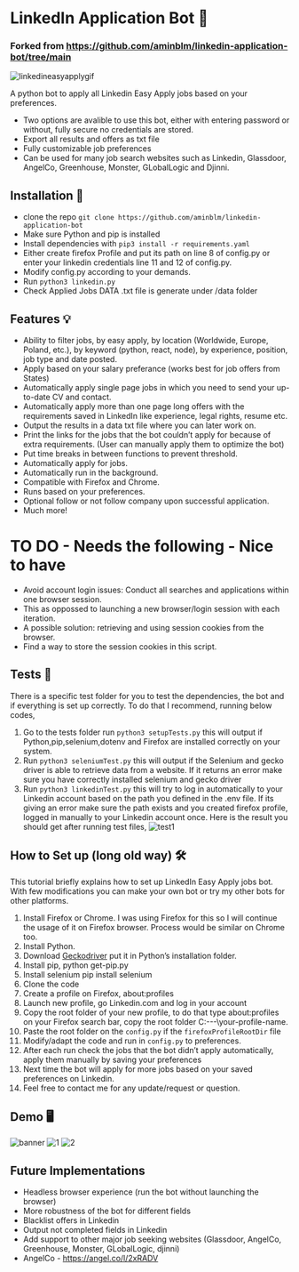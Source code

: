 # LinkedIn Application Bot 🤖

### Forked from <https://github.com/aminblm/linkedin-application-bot/tree/main>
![linkedineasyapplygif](https://user-images.githubusercontent.com/34207598/128695728-6efcb457-0f75-42e2-987a-f7a0c239a235.gif)

A python bot to apply all Linkedin Easy Apply jobs based on your preferences.

- Two options are avalible to use this bot, either with entering password or without, fully secure no credentials are stored.
- Export all results and offers as txt file
- Fully customizable job preferences
- Can be used for many job search websites such as Linkedin, Glassdoor, AngelCo, Greenhouse, Monster, GLobalLogic and Djinni.


## Installation 🔌

- clone the repo `git clone https://github.com/aminblm/linkedin-application-bot`
- Make sure Python and pip is installed
- Install dependencies with `pip3 install -r requirements.yaml`
- Either create firefox Profile and put its path on line 8 of config.py or enter your linkedin credentials line 11 and 12 of config.py.
- Modify config.py according to your demands.
- Run `python3 linkedin.py`
- Check Applied Jobs DATA .txt file is generate under /data folder

## Features 💡

- Ability to filter jobs, by easy apply, by location (Worldwide, Europe, Poland, etc.), by keyword (python, react, node), by experience, position, job type and date posted.
- Apply based on your salary preferance (works best for job offers from States)
- Automatically apply single page jobs in which you need to send your up-to-date CV and contact.
- Automatically apply more than one page long offers with the requirements saved in LinkedIn like experience, legal rights, resume etc.
- Output the results in a data txt file where you can later work on.
- Print the links for the jobs that the bot couldn’t apply for because of extra requirements. (User can manually apply them to optimize the bot)
- Put time breaks in between functions to prevent threshold.
- Automatically apply for jobs.
- Automatically run in the background.
- Compatible with Firefox and Chrome.
- Runs based on your preferences.
- Optional follow or not follow company upon successful application.
- Much more!

# TO DO - Needs the following - Nice to have

- Avoid account login issues: Conduct all searches and applications within one browser session.
- This as oppossed to launching a new browser/login session with each iteration.
- A possible solution: retrieving and using session cookies from the browser.
- Find a way to store the session cookies in this script.

## Tests 🔦

There is a specific test folder for you to test the dependencies, the bot and if everything is set up correctly. To do that I recommend,
running below codes,

1. Go to the tests folder run `python3 setupTests.py` this will output if Python,pip,selenium,dotenv and Firefox are installed correctly on your system.
2. Run `python3 seleniumTest.py` this will output if the Selenium and gecko driver is able to retrieve data from a website. If it returns an error make sure you have correctly installed selenium and gecko driver
3. Run `python3 linkedinTest.py` this will try to log in automatically to your Linkedin account based on the path you defined in the .env file. If its giving an error make sure the path exists and you created firefox profile, logged in manually to your Linkedin account once.
   Here is the result you should get after running test files,
   ![test1](https://user-images.githubusercontent.com/34207598/189535308-c2c546de-caec-4460-823d-dd5ca208c480.png)

## How to Set up (long old way) 🛠

This tutorial briefly explains how to set up LinkedIn Easy Apply jobs bot. With few modifications you can make your own bot or try my other bots for other platforms.

1. Install Firefox or Chrome. I was using Firefox for this so I will continue the usage of it on Firefox browser. Process would be similar on Chrome too.
2. Install Python.
3. Download [Geckodriver](https://github.com/mozilla/geckodriver/releases) put it in Python’s installation folder.
4. Install pip, python get-pip.py
5. Install selenium pip install selenium
6. Clone the code
7. Create a profile on Firefox, about:profiles
8. Launch new profile, go Linkedin.com and log in your account
9. Copy the root folder of your new profile, to do that type about:profiles on your Firefox search bar, copy the root folder C:\---\your-profile-name.
10. Paste the root folder on the `config.py` if the `firefoxProfileRootDir` file
11. Modify/adapt the code and run in `config.py` to preferences.
12. After each run check the jobs that the bot didn’t apply automatically, apply them manually by saving your preferences
13. Next time the bot will apply for more jobs based on your saved preferences on Linkedin.
14. Feel free to contact me for any update/request or question.

## Demo 🖥

![banner](https://github.com/aminblm/linkedin-application-bot/assets/25132838/b0dda2f0-b531-48af-b769-fc1370d88fdb)
![1](https://github.com/aminblm/linkedin-application-bot/assets/25132838/1caeeff1-7f70-423a-ae51-ae97ba00bc99)
![2](https://github.com/aminblm/linkedin-application-bot/assets/25132838/3cb59d82-b167-40ad-8fef-d8e1430bf6c1)

## Future Implementations

- Headless browser experience (run the bot without launching the browser)
- More robustness of the bot for different fields
- Blacklist offers in Linkedin
- Output not completed fields in Linkedin
- Add support to other major job seeking websites (Glassdoor, AngelCo, Greenhouse, Monster, GLobalLogic, djinni)
- AngelCo - https://angel.co/l/2xRADV

